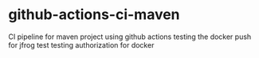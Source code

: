 # github-actions-ci-maven
CI pipeline for maven project using github actions
testing the docker push for jfrog 
test
testing authorization for docker
